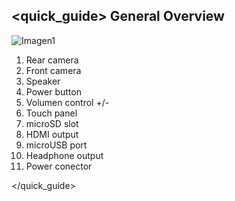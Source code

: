 ## <quick_guide> General Overview

![Imagen1](http://static.energysistem.com/images/manuals/39935/53980401b9a92.jpg)

1. Rear camera
2. Front camera
3. Speaker
4. Power button
5. Volumen control +/-
6. Touch panel
7. microSD slot
8. HDMI output
9. microUSB port
10. Headphone output
11. Power conector

</quick_guide>
